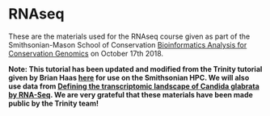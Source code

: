 # RNAseq

These are the materials used for the RNAseq course given as part of the Smithsonian-Mason School of Conservation [Bioinformatics Analysis for Conservation Genomics](https://smconservation.gmu.edu/programs/graduate-and-professional/bioinformatics-analysis-for-conservation-genomics/) on October 17th 2018. 

**Note: This tutorial has been updated and modified from the Trinity tutorial given by Brian Haas [here](https://github.com/trinityrnaseq/KrumlovTrinityWorkshopJan2016/wiki/Home/e67c7a4ae4fe005866a56371ea29f15c79e8ccfb) for use on the Smithsonian HPC. We will also use data from [Defining the transcriptomic landscape of Candida glabrata by RNA-Seq](http://www.ncbi.nlm.nih.gov/pubmed/?term=25586221). We are very grateful that these materials have been made public by the Trinity team!**
